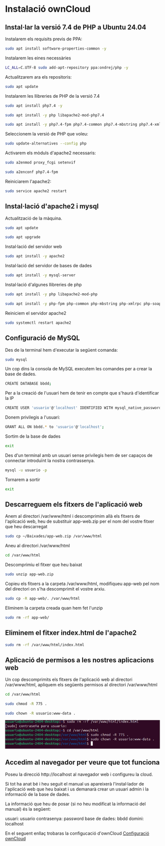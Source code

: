 # Instalació ownCloud

## Instal·lar la versió 7.4 de PHP a Ubuntu 24.04

Instalarem els requisits previs de PPA:
```bash
sudo apt install software-properties-common -y
```

Instalarem les eines necessàries
```bash
LC_ALL=C.UTF-8 sudo add-apt-repository ppa:ondrej/php -y
```

Actualitzarem ara els repositoris:
```bash
sudo apt update
```

Instalarem les llibreries de PHP de la versió 7.4
```bash
sudo apt install php7.4 -y
```
```bash
sudo apt install -y php libapache2-mod-php7.4
```
```bash
sudo apt install -y php7.4-fpm php7.4-common php7.4-mbstring php7.4-xmlrpc php7.4-soap php7.4-gd php7.4-xml php7.4-intl php7.4-mysql php7.4-cli php7.4-ldap php7.4-zip php7.4-curl
```

Seleccionem la versió de PHP que voleu:
```bash
sudo update-alternatives --config php
```

Activarem els mòduls d'apache2 necessaris:
```bash
sudo a2enmod proxy_fcgi setenvif
```
```bash
sudo a2enconf php7.4-fpm
```

Reiniciarem l'apache2:
```bash
sudo service apache2 restart
```


## Instal·lació d'apache2 i mysql
Actualització de la màquina.
```bash
sudo apt update
```
```bash
sudo apt upgrade
```

Instal·lació del servidor web
```bash
sudo apt install -y apache2
```

Instal·lació del servidor de bases de dades
```bash
sudo apt install -y mysql-server
```

Instal·lació d'algunes llibreries de php
```bash
sudo apt install -y php libapache2-mod-php
```
```bash
sudo apt install -y php-fpm php-common php-mbstring php-xmlrpc php-soap php-gd php-xml php-intl php-mysql php-cli php-ldap php-zip php-curl
```

Reiniciem el servidor apache2
```bash
sudo systemctl restart apache2
```

## Configuració de MySQL

Des de la terminal hem d'executar la següent comanda:
```bash
sudo mysql
```

Un cop dins la consola de MySQL executem les comandes per a crear la base de dades.
```bash
CREATE DATABASE bbdd;
```

Per a la creació de l'usuari hem de tenir en compte que s'haurà d'identificar la IP 
```bash
CREATE USER 'usuario'@'localhost' IDENTIFIED WITH mysql_native_password BY 'password';
```

Donem privilegis a l'usuari:
```bash
GRANT ALL ON bbdd.* to 'usuario'@'localhost';
```

Sortim de la base de dades
```bash
exit
```

Des d'un terminal amb un usuari sense privilegis hem de ser capaços de connectar introduïnt la nostra contrassenya.
```bash
mysql -u usuario -p
```

Tornarem a sortir
```bash
exit
```


## Descarreguem els fitxers de l'aplicació web

Anem al directori /var/www/html i descomprimim allà els fitxers de l'aplicació web, heu de substituir app-web.zip per el nom del vostre fitxer que heu descarregat
```bash
sudo cp ~/Baixades/app-web.zip /var/www/html
```

Aneu al directori /var/www/html
```bash
cd /var/www/html
```
Descomprimiu el fitxer que heu baixat
```bash
sudo unzip app-web.zip
```
Copieu els fitxers a la carpeta /var/www/html, modifiqueu app-web pel nom del directori on s'ha descomprimit el vostre arxiu.
```bash
sudo cp -R app-web/. /var/www/html
```
Eliminem la carpeta creada quan hem fet l'unzip
```bash
sudo rm -rf app-web/
```


## Eliminem el fitxer index.html de l'apache2
```bash
sudo rm -rf /var/www/html/index.html
```


## Aplicació de permisos a les nostres aplicacions web

Un cop descomprimits els fitxers de l'aplicació web al directori /var/www/html, apliquem els següents permisos al directori /var/www/html
```bash
cd /var/www/html
```
```bash
sudo chmod -R 775 .
```
```bash
sudo chown -R usuario:www-data .
```
<img src="Captura de pantalla 2024-11-07 202013.png">

## Accedim al navegador per veure que tot funciona

Poseu la direcció http://localhost al navegador web i configureu la cloud.

Si tot ha anat bé i heu seguit el manual us apareixerà l'instal·lador de l'aplicació web que heu baixat i us demanarà crear un usuari admin i la informació de la base de dades.

La informació que heu de posar (si no heu modificat la informació del manual) és la següent:

usuari: usuario
contrasenya: password
base de dades: bbdd
domini: localhost

En el seguent enllaç trobaras la configucació d'ownCloud
[Configuració ownCloud](https://github.com/JonEL1010/Inicial/blob/main/messi.md)












